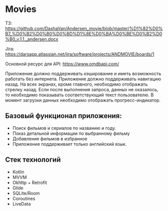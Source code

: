 # Movies
ТЗ: https://github.com/DashaVan/Andersen_movie/blob/master/%D1%82%D0%B7_%D0%B2%D0%B0%D0%BD%D1%8E%D0%BA%D0%BE%D0%B2%D0%B0_v.1.1._andersen.docx

Jira: https://darsapp.atlassian.net/jira/software/projects/ANDMOVIE/boards/1

Основной ресурс для API: https://www.omdbapi.com/

Приложение должно поддерживать кэширование и иметь возможность работать без интернета.	Приложение должно поддерживать навигацию назад. На всех экранах, кроме главного, необходимо отображать стрелку назад. 	Если после выполнения запроса, данных не оказалось, то необходимо показывать соответствующий текст пользователю. В момент загрузки данных необходимо отображать прогресс-индикатор.
	
## Базовый функционал приложения:
+	Поиск фильмов и сериалов по названию и году.
+	Показ детальной информации по выбранному фильму
+	Добавление фильмов в избранное 
+	Приложение поддерживает только английский язык.
  
## Стек технологий
-	Kotlin
-	MVVM
-	Okhttp + Retrofit
-	Glide
-	SQLite/Room
-	Coroutines
-	LiveData
